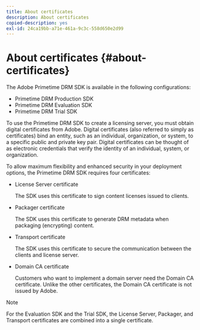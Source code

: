```yaml
---
title: About certificates
description: About certificates
copied-description: yes
exl-id: 24ca19bb-a71e-461a-9c3c-558d650e2d99
---
```

# About certificates {#about-certificates}

The Adobe Primetime DRM SDK is available in the following configurations:

* Primetime DRM Production SDK 
* Primetime DRM Evaluation SDK 
* Primetime DRM Trial SDK

To use the Primetime DRM SDK to create a licensing server, you must obtain digital certificates from Adobe. Digital certificates (also referred to simply as certificates) bind an entity, such as an individual, organization, or system, to a specific public and private key pair. Digital certificates can be thought of as electronic credentials that verify the identity of an individual, system, or organization.

To allow maximum flexibility and enhanced security in your deployment options, the Primetime DRM SDK requires four certificates:

* License Server certificate

  The SDK uses this certificate to sign content licenses issued to clients. 
* Packager certificate

  The SDK uses this certificate to generate DRM metadata when packaging (encrypting) content. 
* Transport certificate

  The SDK uses this certificate to secure the communication between the clients and license server. 
* Domain CA certificate

  Customers who want to implement a domain server need the Domain CA certificate. Unlike the other certificates, the Domain CA certificate is not issued by Adobe.

>[!NOTE]
>
>For the Evaluation SDK and the Trial SDK, the License Server, Packager, and Transport certificates are combined into a single certificate.
